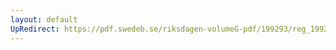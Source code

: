 ```yaml
---
layout: default
UpRedirect: https://pdf.swedeb.se/riksdagen-volumeG-pdf/199293/reg_199293/reg_199293_0550.pdf
---
```


